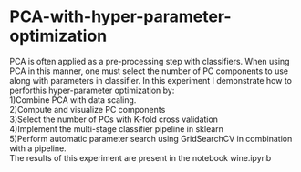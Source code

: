 # PCA-with-hyper-parameter-optimization
PCA is often applied as a pre-processing step with classifiers. When using PCA in this manner, one must select the number of PC components to use along with parameters in classifier. In this experiment I demonstrate how to perforthis hyper-parameter optimization by:</br>
1)Combine PCA with data scaling.</br>
2)Compute and visualize PC components</br>
3)Select the number of PCs with K-fold cross validation</br>
4)Implement the multi-stage classifier pipeline in sklearn</br>
5)Perform automatic parameter search using GridSearchCV in combination with a pipeline.</br>
The results of this experiment are present in the notebook wine.ipynb

